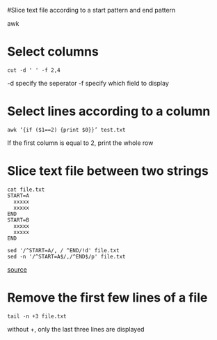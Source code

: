 #Slice text file according to a start pattern and end pattern

awk

# Select columns

```
cut -d ' ' -f 2,4

```
-d specify the seperator
-f specify which field to display


# Select lines according to a column
```
awk ‘{if ($1==2) {print $0}}’ test.txt
```

If the first column is equal to 2, print the whole row

# Slice text file between two strings
```
cat file.txt
START=A
  xxxxx
  xxxxx
END
START=B
  xxxxx
  xxxxx
END
```

```
sed '/^START=A/, / ^END/!d' file.txt
sed -n '/^START=A$/,/^END$/p' file.txt
```
[source](http://stackoverflow.com/questions/16643288/sed-to-extract-text-between-two-strings)

# Remove the first few lines of a file
```
tail -n +3 file.txt

```
without +, only the last three lines are displayed
